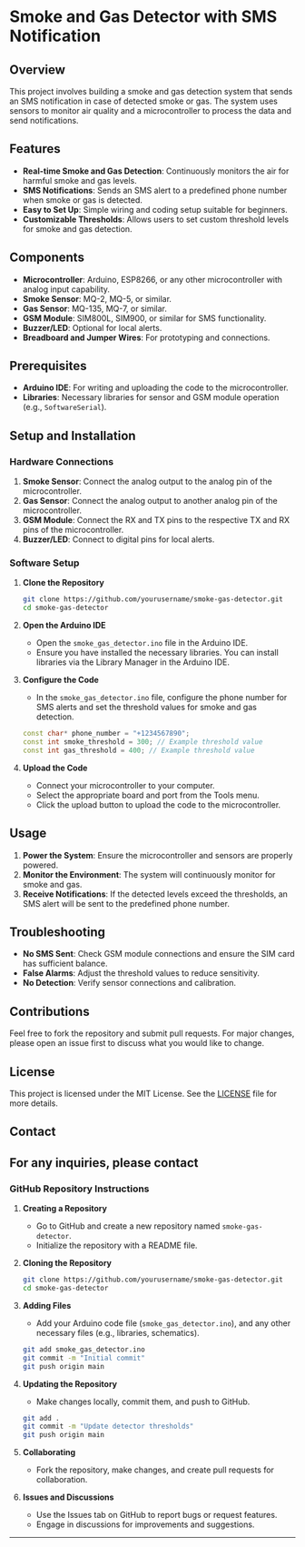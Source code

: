 # Smoke and Gas Detector with SMS Notification

## Overview

This project involves building a smoke and gas detection system that sends an SMS notification in case of detected smoke or gas. The system uses sensors to monitor air quality and a microcontroller to process the data and send notifications.

## Features

- **Real-time Smoke and Gas Detection**: Continuously monitors the air for harmful smoke and gas levels.
- **SMS Notifications**: Sends an SMS alert to a predefined phone number when smoke or gas is detected.
- **Easy to Set Up**: Simple wiring and coding setup suitable for beginners.
- **Customizable Thresholds**: Allows users to set custom threshold levels for smoke and gas detection.

## Components

- **Microcontroller**: Arduino, ESP8266, or any other microcontroller with analog input capability.
- **Smoke Sensor**: MQ-2, MQ-5, or similar.
- **Gas Sensor**: MQ-135, MQ-7, or similar.
- **GSM Module**: SIM800L, SIM900, or similar for SMS functionality.
- **Buzzer/LED**: Optional for local alerts.
- **Breadboard and Jumper Wires**: For prototyping and connections.

## Prerequisites

- **Arduino IDE**: For writing and uploading the code to the microcontroller.
- **Libraries**: Necessary libraries for sensor and GSM module operation (e.g., `SoftwareSerial`).

## Setup and Installation

### Hardware Connections

1. **Smoke Sensor**: Connect the analog output to the analog pin of the microcontroller.
2. **Gas Sensor**: Connect the analog output to another analog pin of the microcontroller.
3. **GSM Module**: Connect the RX and TX pins to the respective TX and RX pins of the microcontroller.
4. **Buzzer/LED**: Connect to digital pins for local alerts.

### Software Setup

1. **Clone the Repository**

   ```bash
   git clone https://github.com/yourusername/smoke-gas-detector.git
   cd smoke-gas-detector
   ```

2. **Open the Arduino IDE**
   
   - Open the `smoke_gas_detector.ino` file in the Arduino IDE.
   - Ensure you have installed the necessary libraries. You can install libraries via the Library Manager in the Arduino IDE.

3. **Configure the Code**
   
   - In the `smoke_gas_detector.ino` file, configure the phone number for SMS alerts and set the threshold values for smoke and gas detection.
   
   ```cpp
   const char* phone_number = "+1234567890";
   const int smoke_threshold = 300; // Example threshold value
   const int gas_threshold = 400; // Example threshold value
   ```

4. **Upload the Code**

   - Connect your microcontroller to your computer.
   - Select the appropriate board and port from the Tools menu.
   - Click the upload button to upload the code to the microcontroller.

## Usage

1. **Power the System**: Ensure the microcontroller and sensors are properly powered.
2. **Monitor the Environment**: The system will continuously monitor for smoke and gas.
3. **Receive Notifications**: If the detected levels exceed the thresholds, an SMS alert will be sent to the predefined phone number.

## Troubleshooting

- **No SMS Sent**: Check GSM module connections and ensure the SIM card has sufficient balance.
- **False Alarms**: Adjust the threshold values to reduce sensitivity.
- **No Detection**: Verify sensor connections and calibration.

## Contributions

Feel free to fork the repository and submit pull requests. For major changes, please open an issue first to discuss what you would like to change.

## License

This project is licensed under the MIT License. See the [LICENSE](LICENSE) file for more details.

## Contact

For any inquiries, please contact 
---

### GitHub Repository Instructions

1. **Creating a Repository**

   - Go to GitHub and create a new repository named `smoke-gas-detector`.
   - Initialize the repository with a README file.

2. **Cloning the Repository**

   ```bash
   git clone https://github.com/yourusername/smoke-gas-detector.git
   cd smoke-gas-detector
   ```

3. **Adding Files**

   - Add your Arduino code file (`smoke_gas_detector.ino`), and any other necessary files (e.g., libraries, schematics).
   
   ```bash
   git add smoke_gas_detector.ino
   git commit -m "Initial commit"
   git push origin main
   ```

4. **Updating the Repository**

   - Make changes locally, commit them, and push to GitHub.
   
   ```bash
   git add .
   git commit -m "Update detector thresholds"
   git push origin main
   ```

5. **Collaborating**

   - Fork the repository, make changes, and create pull requests for collaboration.

6. **Issues and Discussions**

   - Use the Issues tab on GitHub to report bugs or request features.
   - Engage in discussions for improvements and suggestions.

---